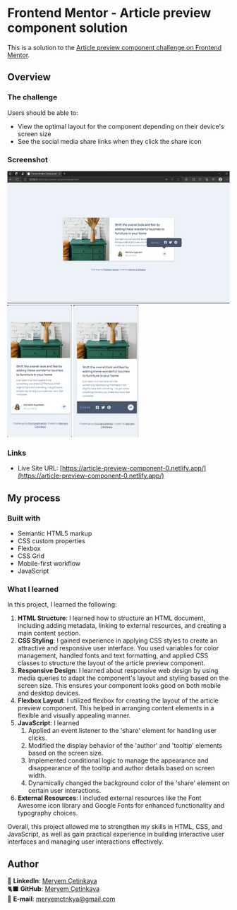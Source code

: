 # Frontend Mentor - Article preview component solution

This is a solution to the [Article preview component challenge on Frontend Mentor](https://www.frontendmentor.io/challenges/article-preview-component-dYBN_pYFT).

## Overview

### The challenge

Users should be able to:

- View the optimal layout for the component depending on their device's screen size
- See the social media share links when they click the share icon

### Screenshot

<div class="image-container">
  <img src="images/screenshot-desktop-active-state.png" alt="Article preview component desktop active state" height= "300">
  <img src="images/screenshot-mobil-design.png" alt="Article preview component screenshot mobil" height= "300" >
  <img src="images/screenshot-mobile-active-state.png" alt="Article preview component mobile active state" height= "300">
</div>

### Links

- Live Site URL: [https://article-preview-component-0.netlify.app/](https://article-preview-component-0.netlify.app/)

## My process

### Built with

- Semantic HTML5 markup
- CSS custom properties
- Flexbox
- CSS Grid
- Mobile-first workflow
- JavaScript

### What I learned

In this project, I learned the following:

1. **HTML Structure**: I learned how to structure an HTML document, including adding metadata, linking to external resources, and creating a main content section.
2. **CSS Styling**: I gained experience in applying CSS styles to create an attractive and responsive user interface. You used variables for color management, handled fonts and text formatting, and applied CSS classes to structure the layout of the article preview component.
3. **Responsive Design**: I learned about responsive web design by using media queries to adapt the component's layout and styling based on the screen size. This ensures your component looks good on both mobile and desktop devices.
4. **Flexbox Layout**: I utilized flexbox for creating the layout of the article preview component. This helped in arranging content elements in a flexible and visually appealing manner.
5. **JavaScript**:
   I learned
   1. Applied an event listener to the 'share' element for handling user clicks.
   2. Modified the display behavior of the 'author' and 'tooltip' elements based on the screen size.
   3. Implemented conditional logic to manage the appearance and disappearance of the tooltip and author details based on screen width.
   4. Dynamically changed the background color of the 'share' element on certain user interactions.
6. **External Resources**: I included external resources like the Font Awesome icon library and Google Fonts for enhanced functionality and typography choices.

Overall, this project allowed me to strengthen my skills in HTML, CSS, and JavaScript, as well as gain practical experience in building interactive user interfaces and managing user interactions effectively.

## Author

💼 **LinkedIn**: <a title="Meryem Çetinkaya | LinkedIn" href="https://www.linkedin.com/in/meryem-cetinkaya/" target="_blank">Meryem Çetinkaya</a><br/>
🐈‍⬛ **GitHub**: <a title="Meryem Çetinkaya | GitHub" href="https://github.com/meryemctnky" target="_blank">Meryem Çetinkaya</a><br/>
📩 **E-mail**: <a title="meryemctnkya@gmail.com" href="mailto:meryemctnkya@gmail.com" target="_blank">meryemctnkya@gmail.com</a><br/><br/>

